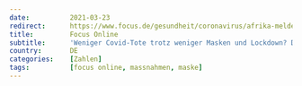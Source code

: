 ```yaml
---
date:          2021-03-23
redirect:      https://www.focus.de/gesundheit/coronavirus/afrika-meldet-viel-weniger-covid-tote-als-europa-und-das-ohne-lockdown-und-masken_id_13103178.html
title:         Focus Online
subtitle:      'Weniger Covid-Tote trotz weniger Masken und Lockdown? Das Afrika-Paradox von Lagos'
country:       DE
categories:    [Zahlen]
tags:          [focus online, massnahmen, maske]
---
```

